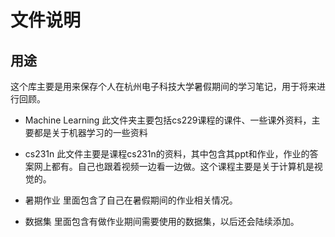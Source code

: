 # 文件说明


## 用途
这个库主要是用来保存个人在杭州电子科技大学暑假期间的学习笔记，用于将来进行回顾。

* Machine Learning
此文件夹主要包括cs229课程的课件、一些课外资料，主要都是关于机器学习的一些资料

* cs231n
此文件主要是课程cs231n的资料，其中包含其ppt和作业，作业的答案网上都有。自己也跟着视频一边看一边做。这个课程主要是关于计算机是视觉的。

* 暑期作业
里面包含了自己在暑假期间的作业相关情况。

* 数据集
里面包含有做作业期间需要使用的数据集，以后还会陆续添加。
